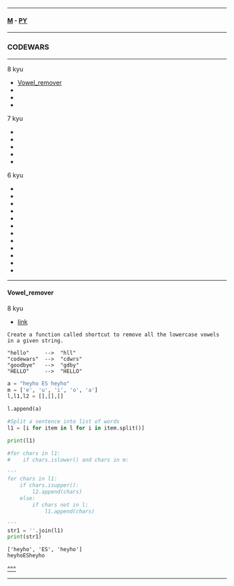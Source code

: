 
---

#### [M](https://github.com/ttltrk/TTT/blob/master/menu.md) - [PY](https://github.com/ttltrk/TTT/blob/master/PY/PY.md)

---

### CODEWARS

---

8 kyu

* [Vowel_remover](#Vowel_remover)
* [](#)
* [](#)
* [](#)

7 kyu

* [](#)
* [](#)
* [](#)
* [](#)
* [](#)

6 kyu

* [](#)
* [](#)
* [](#)
* [](#)
* [](#)
* [](#)
* [](#)
* [](#)
* [](#)
* [](#)
* [](#)
* [](#)

---

#### Vowel_remover

8 kyu

- [link](https://www.codewars.com/kata/5547929140907378f9000039/train/python)

```
Create a function called shortcut to remove all the lowercase vowels in a given string.
```

```
"hello"     -->  "hll"
"codewars"  -->  "cdwrs"
"goodbye"   -->  "gdby"
"HELLO"     -->  "HELLO"
```

```py
a = "heyho ES heyho"
m = ['e', 'u', 'i', 'o', 'a']
l,l1,l2 = [],[],[]

l.append(a)

#Split a sentence into list of words
l1 = [i for item in l for i in item.split()]

print(l1)

#for chars in l1:
#    if chars.islower() and chars in m:

'''
for chars in l1:
    if chars.isupper():
        l2.append(chars)
    else:
        if chars not in l:
            l1.append(chars)

'''
str1 = ''.join(l1)            
print(str1)
```

```
['heyho', 'ES', 'heyho']
heyhoESheyho
```

[^^^](#CODEWARS)

---
